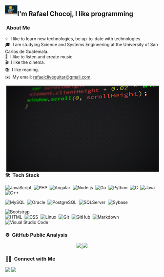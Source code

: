 
<img alt="NC" src="./assets/rafa.gif" width='40' align="left"/><h2>I'm Rafael Chocoj, I like programming</h2>

###  &nbsp;About Me

💡 &nbsp;I like to learn new technologies, be up-to-date with technologies.\
🎓 &nbsp;I am studying Science and Systems Engineering at the University of San Carlos de Guatemala.\
🎵 &nbsp;I like to listen and create music.\
🎬 &nbsp;I like the cinema.\
📚 &nbsp;I like reading.\
✉️ &nbsp;My email: rafaelcliveguitar@gmail.com.

<img alt="Coding" src="./assets/Coding.gif" align="right"/>



### 🛠 &nbsp;Tech Stack

![JavaScript](https://img.shields.io/badge/-JavaScript-05122A?style=flat&logo=javascript)&nbsp;
![PHP](https://img.shields.io/badge/-Php-05122A?style=flat&logo=php)&nbsp;
![Angular](https://img.shields.io/badge/-Angular-05122A?style=flat&logo=angular)&nbsp;
![Node.js](https://img.shields.io/badge/-Node.js-05122A?style=flat&logo=node.js)&nbsp;
![Go](https://img.shields.io/badge/-Go-05122A?style=flat&logo=go)&nbsp;
![Python](https://img.shields.io/badge/-Python-05122A?style=flat&logo=python)&nbsp;
![C](https://img.shields.io/badge/-C-05122A?style=flat&logo=c)&nbsp;
![Java](https://img.shields.io/badge/-Java-05122A?style=flat&logo=Java)&nbsp;
![C++](https://img.shields.io/badge/-C++-05122A?style=flat&logo=C%2B%2B&logoColor=00599C)&nbsp;

![MySQL](https://img.shields.io/badge/-mysql-05122A?style=flat&logo=mysql)&nbsp;
![Oracle](https://img.shields.io/badge/-Oracle-05122A?style=flat&logo=Oracle)&nbsp;
![PostgreSQL](https://img.shields.io/badge/-PostgreSQL-05122A?style=flat&logo=PostgreSQL)&nbsp;
![SQLServer](https://img.shields.io/badge/-SQLServer-05122A?style=flat&logo=sqlserver)&nbsp;
![Sybase](https://img.shields.io/badge/-Sybase-05122A?style=flat&logo=Sybase)&nbsp;

![Bootstrap](https://img.shields.io/badge/-Bootstrap-05122A?style=flat&logo=bootstrap&logoColor=563D7C)\
![HTML](https://img.shields.io/badge/-HTML-05122A?style=flat&logo=HTML5)&nbsp;
![CSS](https://img.shields.io/badge/-CSS-05122A?style=flat&logo=CSS3&logoColor=1572B6)&nbsp;
![Linux](https://img.shields.io/badge/-Linux-05122A?style=flat&logo=linux)&nbsp;
![Git](https://img.shields.io/badge/-Git-05122A?style=flat&logo=git)&nbsp;
![GitHub](https://img.shields.io/badge/-GitHub-05122A?style=flat&logo=github)&nbsp;
![Markdown](https://img.shields.io/badge/-Markdown-05122A?style=flat&logo=markdown)\
![Visual Studio Code](https://img.shields.io/badge/-Visual%20Studio%20Code-05122A?style=flat&logo=visual-studio-code&logoColor=007ACC)&nbsp;

### ⚙️ &nbsp;GitHub Public Analysis

<p align="center">
<a href="https://github.com/RafaelChocoj">
  <img height="180em" src="https://github-readme-stats.vercel.app/api?username=RafaelChocoj&count_private=true&show_icons=true&hide=contribs,stars&theme=synthwave&include_all_commits=true"/>
  <img height="180em" src="https://github-readme-stats-eight-theta.vercel.app/api/top-langs/?username=RafaelChocoj&layout=compact&langs_count=8&theme=synthwave"/>
</a>
</p>

### 🤝🏻 &nbsp;Connect with Me

<p align="center">


<a href="mailto:rafaelcliveguitar@gmail.com"><img src="https://img.shields.io/badge/-rafaelcliveguitar@gmail.com-D14836?style=flat&logo=Gmail&logoColor=white"/></a>
<a href="mailto:2168095170407@ingenieria.usac.edu.gt"><img src="https://img.shields.io/badge/-2168095170407@ingenieria.usac.edu.gt-D14836?style=flat&logo=Gmail&logoColor=white"/></a>
